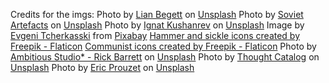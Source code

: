 Credits for the imgs:
Photo by <a href="https://unsplash.com/pt-br/@lianbx?utm_source=unsplash&utm_medium=referral&utm_content=creditCopyText">Lian Begett</a> on <a href="https://unsplash.com/photos/wQRK0JkxYrk?utm_source=unsplash&utm_medium=referral&utm_content=creditCopyText">Unsplash</a>
  Photo by <a href="https://unsplash.com/fr/@sovietartefacts?utm_source=unsplash&utm_medium=referral&utm_content=creditCopyText">Soviet Artefacts</a> on <a href="https://unsplash.com/photos/gpjGmbPLUxk?utm_source=unsplash&utm_medium=referral&utm_content=creditCopyText">Unsplash</a>
  Photo by <a href="https://unsplash.com/@ignatkushanrev?utm_source=unsplash&utm_medium=referral&utm_content=creditCopyText">Ignat Kushanrev</a> on <a href="https://unsplash.com/photos/WAOZXwS8uuU?utm_source=unsplash&utm_medium=referral&utm_content=creditCopyText">Unsplash</a>
  Image by <a href="https://pixabay.com/users/evgenit-4930349/?utm_source=link-attribution&utm_medium=referral&utm_campaign=image&utm_content=2499827">Evgeni Tcherkasski</a> from <a href="https://pixabay.com//?utm_source=link-attribution&utm_medium=referral&utm_campaign=image&utm_content=2499827">Pixabay</a>
  <a href="https://www.flaticon.com/free-icons/hammer-and-sickle" title="hammer and sickle icons">Hammer and sickle icons created by Freepik - Flaticon</a>
  <a href="https://www.flaticon.com/free-icons/communist" title="communist icons">Communist icons created by Freepik - Flaticon</a>
  Photo by <a href="https://unsplash.com/@weareambitious?utm_source=unsplash&utm_medium=referral&utm_content=creditCopyText">Ambitious Studio* - Rick Barrett</a> on <a href="https://unsplash.com/photos/2ycKCSgj4L0?utm_source=unsplash&utm_medium=referral&utm_content=creditCopyText">Unsplash</a>
  Photo by <a href="https://unsplash.com/@thoughtcatalog?utm_source=unsplash&utm_medium=referral&utm_content=creditCopyText">Thought Catalog</a> on <a href="https://unsplash.com/photos/gbQ3EsFSdG8?utm_source=unsplash&utm_medium=referral&utm_content=creditCopyText">Unsplash</a>
  Photo by <a href="https://unsplash.com/@eprouzet?utm_source=unsplash&utm_medium=referral&utm_content=creditCopyText">Eric Prouzet</a> on <a href="https://unsplash.com/photos/UipokEnGOyE?utm_source=unsplash&utm_medium=referral&utm_content=creditCopyText">Unsplash</a>
